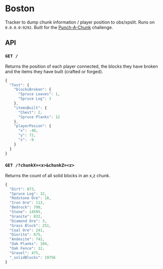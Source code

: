 # Boston

Tracker to dump chunk information / player position to obs/xpslit. Runs on `0.0.0.0:9292`. Built for the [Punch-A-Chunk](https://twitter.com/loadingreadyrun/status/1114713006112251905) challenge.

## API

### `GET /`

Returns the position of each player connected, the blocks they have broken and the items they have built (crafted or forged).

```js
{
  "Test": {
    "blocksBroken": {
      "Spruce Leaves": 1,
      "Spruce Log": 3
    },
    "itemsBuilt": {
      "Chest": 2,
      "Spruce Planks": 12
    },
    "playerPosion": {
      "x": -48,
      "y": 72,
      "z": -9
    }
  }
}
```

### `GET /?chunkX=<x>&chunkZ=<z>`

Returns the count of all solid blocks in an x,z chunk.

```js
{
  "Dirt": 873,
  "Spruce Log": 32,
  "Redstone Ore": 18,
  "Iron Ore": 113,
  "Bedrock": 790,
  "Stone": 14595,
  "Granite": 832,
  "Diamond Ore": 3,
  "Grass Block": 251,
  "Coal Ore": 241,
  "Diorite": 675,
  "Andesite": 742,
  "Oak Planks": 104,
  "Oak Fence": 12,
  "Gravel": 475,
  "_solidBlocks": 19756
}
```